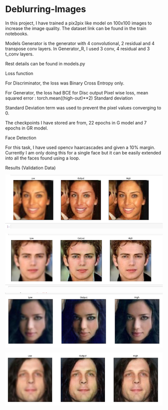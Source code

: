 # Deblurring-Images
In this project, I have trained a pix2pix like model on 100x100 images to increase the image quality.
The dataset link can be found in the train notebooks.

Models
Generator is the generator with 4 convolutional, 2 residual and 4 transpose conv layers.
In Generator_R, I used 3 conv, 4 residual and 3 t_conv layers.

Rest details can be found in models.py

Loss function

For Discriminator, the loss was Binary Cross Entropy only.

For Generator, the loss had
BCE for Disc output
Pixel wise loss, mean squared error : torch.mean((high-out)**2)
Standard deviation

Standard Deviation term was used to prevent the pixel values converging to 0.


The checkpoints I have stored are from, 22 epochs in G model and 7 epochs in GR model.

Face Detection

For this task, I have used opencv haarcascades and given a 10% margin.
Currently I am only doing this for a single face but it can be easily extended into all the faces found using a loop.

Results (Validation Data)

![Alt text](Results/01.png?raw=true "Title")

![Alt text](Results/02.png?raw=true "Title")

![Alt text](Results/03.png?raw=true "Title")

![Alt text](Results/04.png?raw=true "Title")



